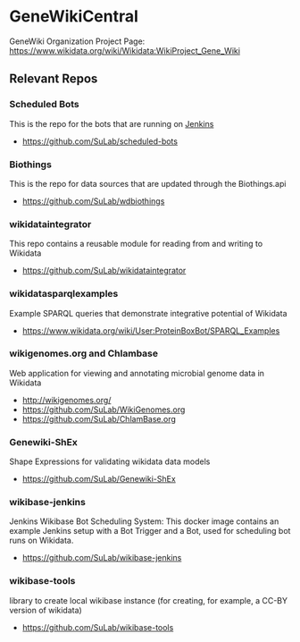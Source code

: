 # GeneWikiCentral
GeneWiki Organization
Project Page: https://www.wikidata.org/wiki/Wikidata:WikiProject_Gene_Wiki

## Relevant Repos
### Scheduled Bots
This is the repo for the bots that are running on [Jenkins](http://jenkins.sulab.org/)

* https://github.com/SuLab/scheduled-bots

### Biothings
This is the repo for data sources that are updated through the Biothings.api

* https://github.com/SuLab/wdbiothings

### wikidataintegrator
This repo contains a reusable module for reading from and writing to Wikidata

* https://github.com/SuLab/wikidataintegrator

### wikidatasparqlexamples
Example SPARQL queries that demonstrate integrative potential of Wikidata

* https://www.wikidata.org/wiki/User:ProteinBoxBot/SPARQL_Examples

### wikigenomes.org and Chlambase
Web application for viewing and annotating microbial genome data in Wikidata

* http://wikigenomes.org/
* https://github.com/SuLab/WikiGenomes.org
* https://github.com/SuLab/ChlamBase.org

### Genewiki-ShEx
Shape Expressions for validating wikidata data models

* https://github.com/SuLab/Genewiki-ShEx

### wikibase-jenkins
Jenkins Wikibase Bot Scheduling System: This docker image contains an example Jenkins setup with a Bot Trigger and a Bot, used for scheduling bot runs on Wikidata.

* https://github.com/SuLab/wikibase-jenkins

### wikibase-tools
library to create local wikibase instance (for creating, for example, a CC-BY version of wikidata)

* https://github.com/SuLab/wikibase-tools

